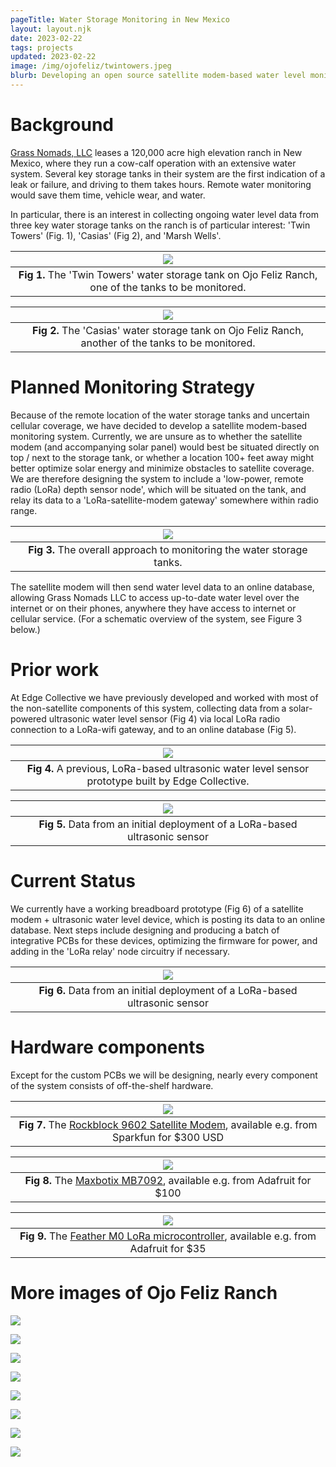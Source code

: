 ```yaml
---
pageTitle: Water Storage Monitoring in New Mexico 
layout: layout.njk
date: 2023-02-22
tags: projects
updated: 2023-02-22
image: /img/ojofeliz/twintowers.jpeg
blurb: Developing an open source satellite modem-based water level monitoring system with Grass Nomads LLC.  
---
```


# Background

[Grass Nomads, LLC](https://www.grassnomads.com/) leases a 120,000 acre high elevation ranch in New Mexico, where they run a cow-calf operation with an extensive water system. Several key storage tanks in their system are the first indication of a leak or failure, and driving to them takes hours. Remote water monitoring would save them time, vehicle wear, and water.

<!--
| [![](/img/ojofeliz/ofr_map.png)](/img/ojofeliz/ofr_map.png) |
|:--:|
|**Fig 1.** The Ojo Felix ranch, a 200 square mile lease, shwoing the location of the three key water storage tanks to be monitored -- 'Twin Towers', 'Casias', and 'Marsh Wells'. Not shown are planned pipelines to be installed in 2023.   |
-->

In particular, there is an interest in collecting ongoing water level data from three key water storage tanks on the ranch is of particular interest: 'Twin Towers' (Fig. 1), 'Casias' (Fig 2), and 'Marsh Wells'.  

| [![](/img/ojofeliz/twintowers.jpeg)](/img/ojofeliz/twintowers.jpeg) |
|:--:|
|**Fig 1.** The 'Twin Towers' water storage tank on Ojo Feliz Ranch, one of the tanks to be monitored.|

| [![](/img/ojofeliz/casias.png)](/img/ojofeliz/casias.png) |
|:--:|
|**Fig 2.** The 'Casias' water storage tank on Ojo Feliz Ranch, another of the tanks to be monitored.|

# Planned Monitoring Strategy

Because of the remote location of the water storage tanks and uncertain cellular coverage, we have decided to develop a satellite modem-based monitoring system.  Currently, we are unsure as to whether the satellite modem (and accompanying solar panel) would best be situated directly on top / next to the storage tank, or whether a location 100+ feet away might better optimize solar energy and minimize obstacles to satellite coverage.  We are therefore designing the system to include a 'low-power, remote radio (LoRa) depth sensor node', which will be situated on the tank, and relay its data to a 'LoRa-satellite-modem gateway' somewhere within radio range. 

| [![](/img/ojofeliz/system_overview.png)](/img/ojofeliz/system_overview.png) |
|:--:|
|**Fig 3.** The overall approach to monitoring the water storage tanks. |

The satellite modem will then send water level data to an online database, allowing Grass Nomads LLC to access up-to-date water level over the internet or on their phones, anywhere they have access to internet or cellular service.  (For a schematic overview of the system, see Figure 3 below.)

# Prior work

At Edge Collective we have previously developed and worked with most of the non-satellite components of this system, collecting data from a solar-powered ultrasonic water level sensor (Fig 4) via local LoRa radio connection to a LoRa-wifi gateway, and to an online database (Fig 5).  

| [![](/img/ojofeliz/chappy_proto.png)](/img/ojofeliz/chappy_proto.png) |
|:--:|
|**Fig 4.** A previous, LoRa-based ultrasonic water level sensor prototype built by Edge Collective. |

| [![](/img/ojofeliz/sonar_data.png)](/img/ojofeliz/sonar_data.png) |
|:--:|
|**Fig 5.** Data from an initial deployment of a LoRa-based ultrasonic sensor |

# Current Status 

We currently have a working breadboard prototype (Fig 6) of a satellite modem + ultrasonic water level device, which is posting its data to an online database.  Next steps include designing and producing a batch of integrative PCBs for these devices, optimizing the firmware for power, and adding in the 'LoRa relay' node circuitry if necessary.

| [![](/img/ojofeliz/breadboard.jpeg)](/img/ojofeliz/breadboard.jpeg) |
|:--:|
|**Fig 6.** Data from an initial deployment of a LoRa-based ultrasonic sensor |

# Hardware components

Except for the custom PCBs we will be designing, nearly every component of the system consists of off-the-shelf hardware.

<!--
| [![](/img/ojofeliz/ultrasonic_housing.jpg)](/img/ojofeliz/ultrasonic_housing.jpg) |
|:--:|
|**Fig 7.** Close-up of the housing for the ultrasonic water level sensor. |

-->

| [![](/img/ojofeliz/rockblock.jpg)](/img/ojofeliz/rockblock.jpg) |
|:--:|
|**Fig 7.** The [Rockblock 9602 Satellite Modem](https://www.sparkfun.com/products/13745), available e.g. from Sparkfun for $300 USD |


| [![](/img/ojofeliz/max7092.jpg)](/img/ojofeliz/max7092.jpg) |
|:--:|
|**Fig 8.** The [Maxbotix MB7092](https://www.adafruit.com/product/1137), available e.g. from Adafruit for $100 |

| [![](/img/ojofeliz/feather_m0.jpg)](/img/ojofeliz/feather_m0.jpg) |
|:--:|
|**Fig 9.** The [Feather M0 LoRa microcontroller](https://www.adafruit.com/product/3178), available e.g. from Adafruit for $35 |

# More images of Ojo Feliz Ranch

[![](/img/ojofeliz/ofr1.jpeg)](/img/ojofeliz/ofr1.jpeg)

[![](/img/ojofeliz/ofr3.jpeg)](/img/ojofeliz/ofr3.jpeg)

[![](/img/ojofeliz/ofr4.jpeg)](/img/ojofeliz/ofr4.jpeg)

[![](/img/ojofeliz/ofr5.jpeg)](/img/ojofeliz/ofr5.jpeg)

[![](/img/ojofeliz/ofr6.jpeg)](/img/ojofeliz/ofr6.jpeg)

[![](/img/ojofeliz/ofr7.jpeg)](/img/ojofeliz/ofr7.jpeg)

[![](/img/ojofeliz/ofr2.jpeg)](/img/ojofeliz/ofr2.jpeg)

[![](/img/ojofeliz/horseback.jpeg)](/img/ojofeliz/horseback.jpeg)